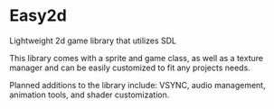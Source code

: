# Easy2d
Lightweight 2d game library that utilizes SDL

This library comes with a sprite and game class, as well as a texture manager and can be easily customized to fit any projects needs. 

Planned additions to the library include: VSYNC, audio management, animation tools, and shader customization. 
